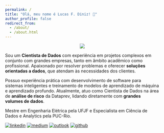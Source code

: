 ```yaml
---
permalink: /
title: "Olá, meu nome é Lucas F. Diniz! 👋"
author_profile: false
redirect_from: 
  - /about/
  - /about.html
---
```


<p align="center">
  <img src="/images/about-me-photo.png">
</p>

Sou um **Cientista de Dados** com experiência em projetos complexos em conjunto com grandes empresas, tanto em âmbito acadêmico como profissional. Apaixonado por resolver problemas e oferecer **soluções orientadas a dados**, que atendam às necessidades dos clientes.

Possuo experiência prática com desenvolvimento de software para sistemas inteligentes e treinamento de modelos de aprendizado de máquina e aprendizado profundo. Atualmente, atuo como Cientista de Dados na área de **análise de risco** da Dataprev, lidando diretamente com **grandes volumes de dados**.

Mestre em Engenharia Elétrica pela UFJF e Especialista em Ciência de Dados e Analytics pela PUC-Rio.

[![linkedin](/images/linkedin.png)][1]
[![medium](/images/medium.png)][2]
[![outlook](/images/outlook.png)][3]
[![github](/images/github.png)][4]

[1]: https://www.linkedin.com/in/lcfdiniz
[2]: https://medium.com/@lcfdiniz
[3]: mailto:lcfdiniz@outlook.com
[4]: https://github.com/lcfdiniz
